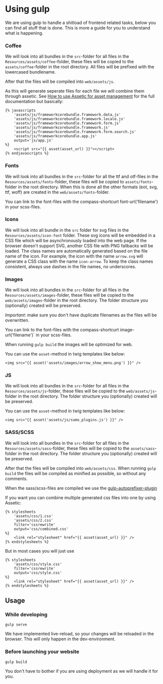 # Using gulp

We are using gulp to handle a shitload of frontend related tasks, below you
can find all stuff that is done. This is more a guide for you to understand
what is happening.


### Coffee

We will look into all bundles in the `src`-folder for all files in the
`Resources/assets/coffee`-folder, these files will be copied to the
`assets/coffee`-folder in the root directory. All files will be prefixed with
the lowercased bundlename.

After that the files will be compiled into `web/assets/js`.

As this will generate seperate files for each file we will combine them through
assetic. See [How to use Assetic for asset management](http://symfony.com/doc/current/cookbook/assetic/asset_management.html)
for the full documentation but basically:

    {% javascripts
        'assets/js/frameworkcorebundle.framework.data.js'
        'assets/js/frameworkcorebundle.framework.locale.js'
        'assets/js/frameworkcorebundle.framework.form.js'
        'assets/js/frameworkcorebundle.framework.js'
        'assets/js/frameworkcorebundle.framework.form.search.js'
        'assets/js/frameworkcorebundle.app.js'
        output='js/app.js'
    %}
        <script src="{{ asset(asset_url) }}"></script>
    {% endjavascripts %}


### Fonts

We will look into all bundles in the `src`-folder for all the ttf and otf-files
in the `Resources/assets/fonts`-folder, these files will be copied to
`assets/fonts`-folder in the root directory. When this is done all the other
formats (eot, svg, ttf, woff) are created in the `web/assets/fonts`-folder.

You can link to the font-files with the compass-shortcurt font-url('filename')
in your scss-files.


### Icons

We will look into all bundle in the `src` folder for svg files in the
`Resources/assets/icon-font` folder. These svg icons will be embedded in a
CSS file which will be asynchronously loaded into the web page. If the browser
doesn't support SVG, another CSS file with PNG fallbacks will be loaded.
The class names are automatically generated based on the file name of the icon.
For example, the icon with the name `arrow.svg` will generate a CSS class
with the name `icon-arrow`. To keep the class names consistent, always use
dashes in the file names, no underscores.

### Images

We will look into all bundles in the `src`-folder for all files in the
`Resources/assets/images`-folder, these files will be copied to the
`web/assets/images`-folder in the root directory. The folder structure you
(optionally) created will be preserved.

*Important*: make sure you don't have duplicate filenames as the files will be
overwritten.

You can link to the font-files with the compass-shortcurt image-url('filename')`
in your scss-files.

When running `gulp build` the images will be optimized for web.

You can use the `asset`-method in twig templates like below:

    <img src="{{ asset('assets/images/arrow_show_menu.png') }}" />


### JS

We will look into all bundles in the `src`-folder for all files in the
`Resources/assets/js`-folder, these files will be copied to the
`web/assets/js`-folder in the root directory. The folder structure you
(optionally) created will be preserved.

You can use the `asset`-method in twig templates like below:

    <img src="{{ asset('assets/js/sumo_plugins.js') }}" />


### SASS/SCSS

We will look into all bundles in the `src`-folder for all files in the
`Resources/assets/sass`-folder, these files will be copied to the
`assets/sass`-folder in the root directory. The folder structure you
(optionally) created will be preserved.

After that the files will be compiled into `web/assets/css`. When running
`gulp build` the files will be compiled as minified as possible, so without
any comments.

When the sass/scss-files are compiled we use the
[gulp-autoprefixer-plugin](https://www.npmjs.com/package/gulp-autoprefixer)

If you want you can combine multiple generated css files into one by using
Assetic:

    {% stylesheets
        'assets/css/1.css'
        'assets/css/2.css'
        filter='cssrewrite'
        output='css/combined.css'
    %}
        <link rel="stylesheet" href="{{ asset(asset_url) }}" />
    {% endstylesheets %}

But in most cases you will just use

    {% stylesheets
        'assets/css/style.css'
        filter='cssrewrite'
        output='css/style.css'
    %}
        <link rel="stylesheet" href="{{ asset(asset_url) }}" />
    {% endstylesheets %}


## Usage

### While developing

    gulp serve

We have implemented live-reload, so your changes will be reloaded in the
browser. This will only happen in the dev-environment.


### Before launching your website

    gulp build

You don't have to bother if you are using deployment as we will handle it for
you.

